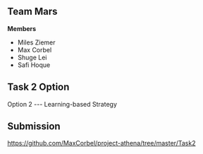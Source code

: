 ## Team Mars
**Members**
* Miles Ziemer
* Max Corbel
* Shuge Lei
* Safi Hoque

## Task 2 Option
Option 2 --- Learning-based Strategy

## Submission
https://github.com/MaxCorbel/project-athena/tree/master/Task2